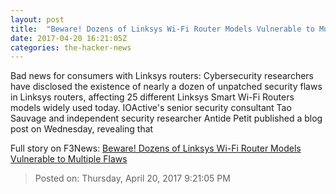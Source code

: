 ```yaml
---
layout: post
title:  "Beware! Dozens of Linksys Wi-Fi Router Models Vulnerable to Multiple Flaws"
date: 2017-04-20 16:21:05Z
categories: the-hacker-news
---
```


Bad news for consumers with Linksys routers: Cybersecurity researchers have disclosed the existence of nearly a dozen of unpatched security flaws in Linksys routers, affecting 25 different Linksys Smart Wi-Fi Routers models widely used today. IOActive's senior security consultant Tao Sauvage and independent security researcher Antide Petit published a blog post on Wednesday, revealing that


Full story on F3News: [Beware! Dozens of Linksys Wi-Fi Router Models Vulnerable to Multiple Flaws](http://www.f3nws.com/n/bsjy3H)

> Posted on: Thursday, April 20, 2017 9:21:05 PM
